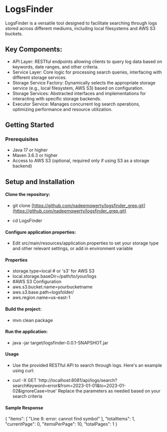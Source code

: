 # LogsFinder

LogsFinder is a versatile tool designed to facilitate searching through logs stored across different mediums, including local filesystems and AWS S3 buckets.

## Key Components:
* API Layer: RESTful endpoints allowing clients to query log data based on keywords, date ranges, and other criteria.
* Service Layer: Core logic for processing search queries, interfacing with different storage services.
* Storage Service Factory: Dynamically selects the appropriate storage service (e.g., local filesystem, AWS S3) based on configuration.
* Storage Services: Abstracted interfaces and implementations for interacting with specific storage backends.
* Executor Service: Manages concurrent log search operations, optimizing performance and resource utilization.

## Getting Started
### Prerequisites
* Java 17 or higher
* Maven 3.6.3 or higher
* Access to AWS S3 (optional, required only if using S3 as a storage backend)

## Setup and Installation
#### Clone the repository:
* git clone [https://github.com/nadeemqwerty/logsfinder_grep.git](https://github.com/nadeemqwerty/logsfinder_grep.git)

* cd LogsFinder

#### Configure application properties:

* Edit src/main/resources/application.properties to set your storage type and other relevant settings, or add in environment variable

#### Properties
* storage.type=local # or 's3' for AWS S3
* local.storage.baseDir=/path/to/your/logs
* #AWS S3 Configuration
* aws.s3.bucket.name=yourbucketname
* aws.s3.base.path=logsfolder/
* aws.region.name=us-east-1
#### Build the project:
* mvn clean package
#### Run the application:

* java -jar target/logsfinder-0.0.1-SNAPSHOT.jar
#### Usage
* Use the provided RESTful API to search through logs. Here's an example using curl:

* curl -X GET 'http://localhost:8081/api/logs/search?searchKeyword=error&from=2023-01-01&to=2023-01-02&ignoreCase=true'
Replace the parameters as needed based on your search criteria

#### Sample Response

{
"items": [
"Line 9: error: cannot find symbol"
],
"totalItems": 1,
"currentPage": 0,
"itemsPerPage": 10,
"totalPages": 1
}
